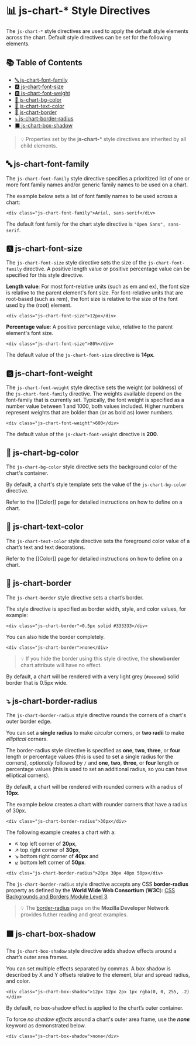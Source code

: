 # 📊 js-chart-* Style Directives

The `js-chart-*` style directives are used to apply the default style elements across the chart. Default style directives can be set for the following elements.

## 📚 Table of Contents

 - [🔤 js-chart-font-family](#-js-chart-font-family)
 - [🅰️ js-chart-font-size](#🅰️-js-chart-font-size)
 - [🅱️ js-chart-font-weight](#🅱️-js-chart-font-weight)
 - [🎨 js-chart-bg-color](#-js-chart-bg-color)
 - [🎨 js-chart-text-color](#-js-chart-text-color)
 - [🔲 js-chart-border](#-js-chart-border)
 - [⤵️ js-chart-border-radius](#️-js-chart-border-radius)
 - [⬛ js-chart-box-shadow](#-js-chart-box-shadow)

> 💡 Properties set by the **js-chart-*** style directives are inherited by all child elements.

## 🔤 js-chart-font-family

The `js-chart-font-family` style directive specifies a prioritized list of one or more font family names and/or generic family names to be used on a chart.

The example below sets a list of font family names to be used across a chart:

```
<div class="js-chart-font-family">Arial, sans-serif</div>
```

The default font family for the chart style directive is `"Open Sans", sans-serif`.

## 🅰️ js-chart-font-size

The `js-chart-font-size` style directive sets the size of the `js-chart-font-family` directive. A positive length value or positive percentage value can be specified for this style directive.

**Length value**: For most font-relative units (such as em and ex), the font size is relative to the parent element's font size. For font-relative units that are root-based (such as rem), the font size is relative to the size of the font used by the <html> (root) element.

```
<div class="js-chart-font-size">12px</div>
```

**Percentage value**: A positive percentage value, relative to the parent element's font size.

```
<div class="js-chart-font-size">80%</div>
```

The default value of the `js-chart-font-size` directive is **14px**.

## 🅱️ js-chart-font-weight

The `js-chart-font-weight` style directive sets the weight (or boldness) of the `js-chart-font-family` directive. The weights available depend on the font-family that is currently set. Typically, the font weight is specified as a number value between 1 and 1000, both values included. Higher numbers represent weights that are bolder than (or as bold as) lower numbers.

```
<div class="js-chart-font-weight">600</div>
```

The default value of the `js-chart-font-weight` directive is **200**.

## 🎨 js-chart-bg-color

The `js-chart-bg-color` style directive sets the background color of the chart's container.

By default, a chart's style template sets the value of the `js-chart-bg-color` directive.

Refer to the [[Color]] page for detailed instructions on how to define on a chart.

## 🎨 js-chart-text-color

The `js-chart-text-color` style directive sets the foreground color value of a chart’s text and text decorations.

Refer to the [[Color]] page for detailed instructions on how to define on a chart.

## 🔲 js-chart-border

The `js-chart-border` style directive sets a chart’s border.

The style directive is specified as border width, style, and color values, for example:

```
<div class="js-chart-border">0.5px solid #333333</div>
```

You can also hide the border completely.

```
<div class="js-chart-border">none</div>
```

> 💡 If you hide the border using this style directive, the **showborder** chart attribute will have no effect.

By default, a chart will be rendered with a very light grey (`#eeeeee`) solid border that is 0.5px wide.

## ⤵️ js-chart-border-radius

The `js-chart-border-radius` style directive rounds the corners of a chart's outer border edge.

You can set a **single radius** to make *circular* corners, or **two radii** to make *elliptical* corners.

The border-radius style directive is specified as **one**, **two**, **three**, or **four** length or percentage values (this is used to set a single radius for the corners), *optionally* followed by `/` and **one**, **two**, **three**, or **four** length or percentage values (this is used to set an additional radius, so you can have elliptical corners).

By default, a chart will be rendered with rounded corners with a radius of **10px**.

The example below creates a chart with rounder corners that have a radius of 30px.

```
<div class="js-chart-border-radius">30px</div>
```

The following example creates a chart with a:

 - ↖️ top left corner of **20px**,
 - ↗️ top right corner of **30px**,
 - ↘️ bottom right corner of **40px** and
 - ↙️ bottom left corner of **50px**.

```
<div clss="js-chart-border-radius">20px 30px 40px 50px</div>
```

The `js-chart-border-radius` style directive accepts any CSS **border-radius** property as defined by the **World Wide Web Consortium** (**W3C**): [CSS Backgrounds and Borders Module Level 3](https://drafts.csswg.org/css-backgrounds/#border-radius).

> 💡 The [border-radius](https://developer.mozilla.org/en-US/docs/Web/CSS/border-radius) page on the **Mozilla Developer Network** provides futher reading and great examples.

## ⬛ js-chart-box-shadow

The `js-chart-box-shadow` style directive adds shadow effects around a chart’s outer area frames.

You can set multiple effects separated by commas. A box shadow is described by X and Y offsets relative to the element, blur and spread radius, and color.

```
<div class="js-chart-box-shadow">12px 12px 2px 1px rgba(0, 0, 255, .2)</div>
```

By default, no box-shadow effect is applied to the chart’s outer container.

To force *no shadow effects* around a chart's outer area frame, use the ***none*** keyword as demonstrated below.

```
<div class="js-chart-box-shadow">none</div>
```
